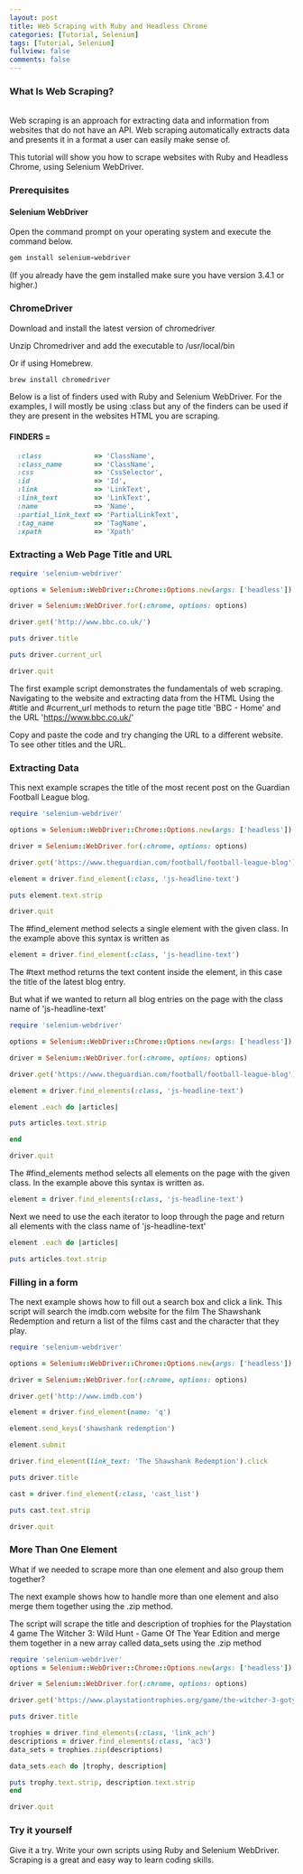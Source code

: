 ```yaml
---
layout: post
title: Web Scraping with Ruby and Headless Chrome
categories: [Tutorial, Selenium]
tags: [Tutorial, Selenium]
fullview: false
comments: false
---
```

<h3>What Is Web Scraping?</h3>
<br>
Web scraping is an approach for extracting data and information from websites that do not have an API. Web scraping automatically extracts data and presents it in a format a user can easily make sense of.

This tutorial will show you how to scrape websites with Ruby and Headless Chrome, using Selenium WebDriver.

<h3>Prerequisites</h3>

<h4>Selenium WebDriver</h4>

Open the command prompt on your operating system and execute the command below.

```rb
gem install selenium-webdriver
```
(If you already have the gem installed make sure you have version 3.4.1 or higher.)

<h3>ChromeDriver</h3>

Download and install the latest version of chromedriver 

Unzip Chromedriver and add the executable to /usr/local/bin

Or if using Homebrew.
```rb
brew install chromedriver
```
Below is a list of finders used with Ruby and Selenium WebDriver. For the examples, I will mostly be using :class but any of the finders can be used if they are present in the websites HTML you are scraping.

<h4>FINDERS =</h4>

```rb
  :class             => 'ClassName',
  :class_name        => 'ClassName',
  :css               => 'CssSelector',
  :id                => 'Id',
  :link              => 'LinkText',
  :link_text         => 'LinkText',
  :name              => 'Name',
  :partial_link_text => 'PartialLinkText',
  :tag_name          => 'TagName',
  :xpath             => 'Xpath'
```
<h3>Extracting a Web Page Title and URL</h3>

```rb
require 'selenium-webdriver'

options = Selenium::WebDriver::Chrome::Options.new(args: ['headless'])

driver = Selenium::WebDriver.for(:chrome, options: options)

driver.get('http://www.bbc.co.uk/')

puts driver.title

puts driver.current_url

driver.quit 
```
The first example script demonstrates the fundamentals of web scraping. Navigating to the website and extracting data from the HTML Using the #title and #current_url methods to return the page title 'BBC - Home' and the URL 'https://www.bbc.co.uk/'

Copy and paste the code and try changing the URL to a different website. To see other titles and the URL.

<h3>Extracting Data</h3>

This next example scrapes the title of the most recent post on the Guardian Football League blog.
```rb
require 'selenium-webdriver'

options = Selenium::WebDriver::Chrome::Options.new(args: ['headless'])

driver = Selenium::WebDriver.for(:chrome, options: options)

driver.get('https://www.theguardian.com/football/football-league-blog')

element = driver.find_element(:class, 'js-headline-text')

puts element.text.strip

driver.quit
```
The #find_element method selects a single element with the given class. In the example above this syntax is written as
```rb
element = driver.find_element(:class, 'js-headline-text')
```
The #text method returns the text content inside the element, in this case the title of the latest blog entry.

But what if we wanted to return all blog entries on the page with the class name of 'js-headline-text'
```rb
require 'selenium-webdriver'

options = Selenium::WebDriver::Chrome::Options.new(args: ['headless'])

driver = Selenium::WebDriver.for(:chrome, options: options)

driver.get('https://www.theguardian.com/football/football-league-blog')

element = driver.find_elements(:class, 'js-headline-text')

element .each do |articles| 

puts articles.text.strip

end

driver.quit
```
The #find_elements method selects all elements on the page with the given class. In the example above this syntax is written as.
```rb
element = driver.find_elements(:class, 'js-headline-text')
```
Next we need to use the each iterator to loop through the page and return all elements with the class name of 'js-headline-text'
```rb
element .each do |articles| 

puts articles.text.strip
```
<h3>Filling in a form</h3>

The next example shows how to fill out a search box and click a link. This script will search the imdb.com website for the film The Shawshank Redemption and return a list of the films cast and the character that they play.
```rb
require 'selenium-webdriver'

options = Selenium::WebDriver::Chrome::Options.new(args: ['headless'])

driver = Selenium::WebDriver.for(:chrome, options: options)

driver.get('http://www.imdb.com')

element = driver.find_element(name: 'q')

element.send_keys('shawshank redemption')

element.submit

driver.find_element(link_text: 'The Shawshank Redemption').click

puts driver.title

cast = driver.find_element(:class, 'cast_list')

puts cast.text.strip

driver.quit
```
<h3>More Than One Element</h3>

What if we needed to scrape more than one element and also group them together?

The next example shows how to handle more than one element and also merge them together using the .zip method.

The script will scrape the title and description of trophies for the Playstation 4 game The Witcher 3: Wild Hunt - Game Of The Year Edition and merge them together in a new array called data_sets using the .zip method
```rb
require 'selenium-webdriver'
options = Selenium::WebDriver::Chrome::Options.new(args: ['headless'])

driver = Selenium::WebDriver.for(:chrome, options: options)

driver.get('https://www.playstationtrophies.org/game/the-witcher-3-goty/trophies/')

puts driver.title

trophies = driver.find_elements(:class, 'link_ach')
descriptions = driver.find_elements(:class, 'ac3')
data_sets = trophies.zip(descriptions)

data_sets.each do |trophy, description|

puts trophy.text.strip, description.text.strip
end

driver.quit
```
<h3>Try it yourself</h3>

Give it a try. Write your own scripts using Ruby and Selenium WebDriver. Scraping is a great and easy way to learn coding skills.
